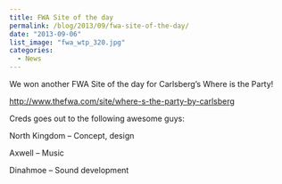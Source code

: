```yaml
---
title: FWA Site of the day
permalink: /blog/2013/09/fwa-site-of-the-day/
date: "2013-09-06"
list_image: "fwa_wtp_320.jpg"
categories:
  - News
---
```

We won another FWA Site of the day for Carlsberg&#8217;s Where is the Party!

<a href="http://www.thefwa.com/site/where-s-the-party-by-carlsberg" target="_blank">http://www.thefwa.com/site/where-s-the-party-by-carlsberg</a>

<!--more-->

Creds goes out to the following awesome guys:

North Kingdom &#8211; Concept, design

Axwell &#8211; Music

Dinahmoe &#8211; Sound development
